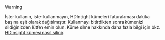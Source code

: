 

> [!WARNING]
> İster kullanın, ister kullanmayın, HDInsight kümeleri faturalaması dakika başına eşit olarak dağıtılmıştır. Kullanmayı bitirdikten sonra kümenizi sildiğinizden lütfen emin olun. Küme silme hakkında daha fazla bilgi için bkz. [HDInsight kümesi nasıl silinir](../articles/hdinsight/hdinsight-delete-cluster.md).
> 
> 



<!--HONumber=Jan17_HO1-->


